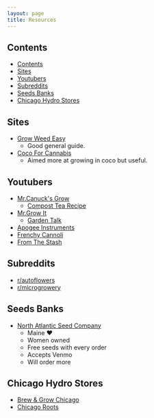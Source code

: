 ```yaml
---
layout: page
title: Resources
---
```


## Contents

- [Contents](#contents)
- [Sites](#sites)
- [Youtubers](#youtubers)
- [Subreddits](#subreddits)
- [Seeds Banks](#seeds-banks)
- [Chicago Hydro Stores](#chicago-hydro-stores)

## Sites

- [Grow Weed Easy](https://www.growweedeasy.com)
  - Good general guide.
- [Coco For Cannabis](https://www.cocoforcannabis.com)
  - Aimed more at growing in coco but useful.

## Youtubers

- [Mr.Canuck's Grow](https://www.youtube.com/c/MrCanucksGrowGuide)
  - [Compost Tea Recipe](https://www.youtube.com/watch?v=whE2F72P8Tg)
- [Mr.Grow It](https://www.youtube.com/c/MrGrowIt)
  - [Garden Talk](https://www.youtube.com/channel/UC9GzxSYh-Ha3kkC0zfXb5oQ)
- [Apogee Instruments](https://www.youtube.com/c/Apogeeinstrumentsincorporated)
- [Frenchy Cannoli](https://www.youtube.com/channel/UCgeIHacD5YcF8DISyGrDr6g)
- [From The Stash](https://www.youtube.com/channel/UCc1epQtHrWccCztMK5DDNmA/)

## Subreddits

- [r/autoflowers](https://www.reddit.com/r/autoflowers)
- [r/microgrowery](https://www.reddit.com/r/microgrowery)

## Seeds Banks

- [North Atlantic Seed Company](https://northatlanticseed.com/)
  - Maine ❤️
  - Women owned
  - Free seeds with every order
  - Accepts Venmo
  - Will order more

## Chicago Hydro Stores

- [Brew & Grow Chicago](https://www.brewandgrow.com)
- [Chicago Roots](https://www.chicagoroots.com)
